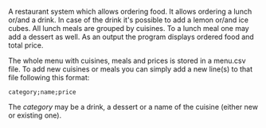 A restaurant system which allows ordering food. It allows ordering a lunch or/and a drink. In case of the drink it's possible to add a lemon or/and ice cubes. All lunch meals are grouped by cuisines. To a lunch meal one may add a dessert as well. As an output the program displays ordered food and total price.

The whole menu with cuisines, meals and prices is stored in a menu.csv file. 
To add new cuisines or meals you can simply add a new line(s) to that file following this format: 

```
category;name;price
```
The *category* may be a drink, a dessert or a name of the cuisine (either new or existing one).
